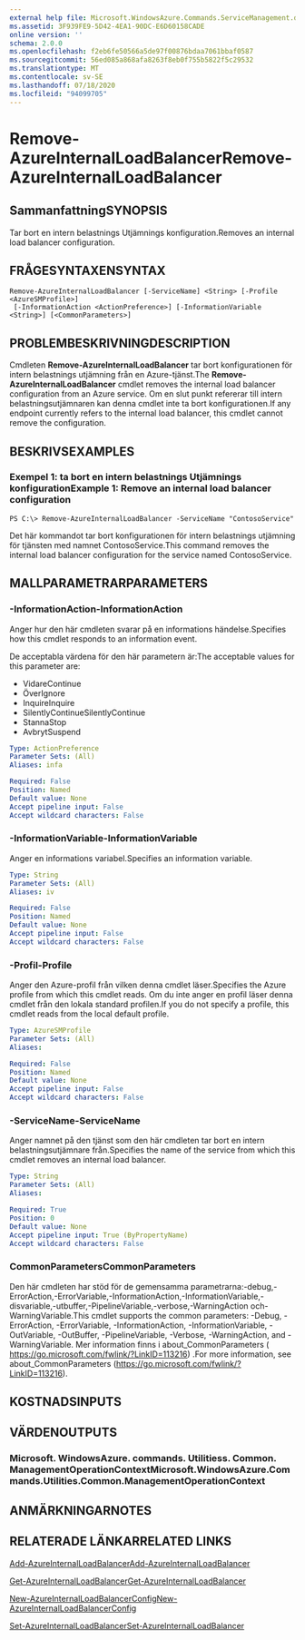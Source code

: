 ```yaml
---
external help file: Microsoft.WindowsAzure.Commands.ServiceManagement.dll-Help.xml
ms.assetid: 3F939FE9-5D42-4EA1-90DC-E6D60158CADE
online version: ''
schema: 2.0.0
ms.openlocfilehash: f2eb6fe50566a5de97f00876bdaa7061bbaf0587
ms.sourcegitcommit: 56ed085a868afa8263f8eb0f755b5822f5c29532
ms.translationtype: MT
ms.contentlocale: sv-SE
ms.lasthandoff: 07/18/2020
ms.locfileid: "94099705"
---
```

# <span data-ttu-id="7c4ed-101">Remove-AzureInternalLoadBalancer</span><span class="sxs-lookup"><span data-stu-id="7c4ed-101">Remove-AzureInternalLoadBalancer</span></span>

## <span data-ttu-id="7c4ed-102">Sammanfattning</span><span class="sxs-lookup"><span data-stu-id="7c4ed-102">SYNOPSIS</span></span>
<span data-ttu-id="7c4ed-103">Tar bort en intern belastnings Utjämnings konfiguration.</span><span class="sxs-lookup"><span data-stu-id="7c4ed-103">Removes an internal load balancer configuration.</span></span>

## <span data-ttu-id="7c4ed-104">FRÅGESYNTAXEN</span><span class="sxs-lookup"><span data-stu-id="7c4ed-104">SYNTAX</span></span>

```
Remove-AzureInternalLoadBalancer [-ServiceName] <String> [-Profile <AzureSMProfile>]
 [-InformationAction <ActionPreference>] [-InformationVariable <String>] [<CommonParameters>]
```

## <span data-ttu-id="7c4ed-105">PROBLEMBESKRIVNING</span><span class="sxs-lookup"><span data-stu-id="7c4ed-105">DESCRIPTION</span></span>
<span data-ttu-id="7c4ed-106">Cmdleten **Remove-AzureInternalLoadBalancer** tar bort konfigurationen för intern belastnings utjämning från en Azure-tjänst.</span><span class="sxs-lookup"><span data-stu-id="7c4ed-106">The **Remove-AzureInternalLoadBalancer** cmdlet removes the internal load balancer configuration from an Azure service.</span></span>
<span data-ttu-id="7c4ed-107">Om en slut punkt refererar till intern belastningsutjämnaren kan denna cmdlet inte ta bort konfigurationen.</span><span class="sxs-lookup"><span data-stu-id="7c4ed-107">If any endpoint currently refers to the internal load balancer, this cmdlet cannot remove the configuration.</span></span>

## <span data-ttu-id="7c4ed-108">BESKRIVS</span><span class="sxs-lookup"><span data-stu-id="7c4ed-108">EXAMPLES</span></span>

### <span data-ttu-id="7c4ed-109">Exempel 1: ta bort en intern belastnings Utjämnings konfiguration</span><span class="sxs-lookup"><span data-stu-id="7c4ed-109">Example 1: Remove an internal load balancer configuration</span></span>
```
PS C:\> Remove-AzureInternalLoadBalancer -ServiceName "ContosoService"
```

<span data-ttu-id="7c4ed-110">Det här kommandot tar bort konfigurationen för intern belastnings utjämning för tjänsten med namnet ContosoService.</span><span class="sxs-lookup"><span data-stu-id="7c4ed-110">This command removes the internal load balancer configuration for the service named ContosoService.</span></span>

## <span data-ttu-id="7c4ed-111">MALLPARAMETRAR</span><span class="sxs-lookup"><span data-stu-id="7c4ed-111">PARAMETERS</span></span>

### <span data-ttu-id="7c4ed-112">-InformationAction</span><span class="sxs-lookup"><span data-stu-id="7c4ed-112">-InformationAction</span></span>
<span data-ttu-id="7c4ed-113">Anger hur den här cmdleten svarar på en informations händelse.</span><span class="sxs-lookup"><span data-stu-id="7c4ed-113">Specifies how this cmdlet responds to an information event.</span></span>

<span data-ttu-id="7c4ed-114">De acceptabla värdena för den här parametern är:</span><span class="sxs-lookup"><span data-stu-id="7c4ed-114">The acceptable values for this parameter are:</span></span>

- <span data-ttu-id="7c4ed-115">Vidare</span><span class="sxs-lookup"><span data-stu-id="7c4ed-115">Continue</span></span>
- <span data-ttu-id="7c4ed-116">Över</span><span class="sxs-lookup"><span data-stu-id="7c4ed-116">Ignore</span></span>
- <span data-ttu-id="7c4ed-117">Inquire</span><span class="sxs-lookup"><span data-stu-id="7c4ed-117">Inquire</span></span>
- <span data-ttu-id="7c4ed-118">SilentlyContinue</span><span class="sxs-lookup"><span data-stu-id="7c4ed-118">SilentlyContinue</span></span>
- <span data-ttu-id="7c4ed-119">Stanna</span><span class="sxs-lookup"><span data-stu-id="7c4ed-119">Stop</span></span>
- <span data-ttu-id="7c4ed-120">Avbryt</span><span class="sxs-lookup"><span data-stu-id="7c4ed-120">Suspend</span></span>

```yaml
Type: ActionPreference
Parameter Sets: (All)
Aliases: infa

Required: False
Position: Named
Default value: None
Accept pipeline input: False
Accept wildcard characters: False
```

### <span data-ttu-id="7c4ed-121">-InformationVariable</span><span class="sxs-lookup"><span data-stu-id="7c4ed-121">-InformationVariable</span></span>
<span data-ttu-id="7c4ed-122">Anger en informations variabel.</span><span class="sxs-lookup"><span data-stu-id="7c4ed-122">Specifies an information variable.</span></span>

```yaml
Type: String
Parameter Sets: (All)
Aliases: iv

Required: False
Position: Named
Default value: None
Accept pipeline input: False
Accept wildcard characters: False
```

### <span data-ttu-id="7c4ed-123">-Profil</span><span class="sxs-lookup"><span data-stu-id="7c4ed-123">-Profile</span></span>
<span data-ttu-id="7c4ed-124">Anger den Azure-profil från vilken denna cmdlet läser.</span><span class="sxs-lookup"><span data-stu-id="7c4ed-124">Specifies the Azure profile from which this cmdlet reads.</span></span>
<span data-ttu-id="7c4ed-125">Om du inte anger en profil läser denna cmdlet från den lokala standard profilen.</span><span class="sxs-lookup"><span data-stu-id="7c4ed-125">If you do not specify a profile, this cmdlet reads from the local default profile.</span></span>

```yaml
Type: AzureSMProfile
Parameter Sets: (All)
Aliases: 

Required: False
Position: Named
Default value: None
Accept pipeline input: False
Accept wildcard characters: False
```

### <span data-ttu-id="7c4ed-126">-ServiceName</span><span class="sxs-lookup"><span data-stu-id="7c4ed-126">-ServiceName</span></span>
<span data-ttu-id="7c4ed-127">Anger namnet på den tjänst som den här cmdleten tar bort en intern belastningsutjämnare från.</span><span class="sxs-lookup"><span data-stu-id="7c4ed-127">Specifies the name of the service from which this cmdlet removes an internal load balancer.</span></span>

```yaml
Type: String
Parameter Sets: (All)
Aliases: 

Required: True
Position: 0
Default value: None
Accept pipeline input: True (ByPropertyName)
Accept wildcard characters: False
```

### <span data-ttu-id="7c4ed-128">CommonParameters</span><span class="sxs-lookup"><span data-stu-id="7c4ed-128">CommonParameters</span></span>
<span data-ttu-id="7c4ed-129">Den här cmdleten har stöd för de gemensamma parametrarna:-debug,-ErrorAction,-ErrorVariable,-InformationAction,-InformationVariable,-disvariable,-utbuffer,-PipelineVariable,-verbose,-WarningAction och-WarningVariable.</span><span class="sxs-lookup"><span data-stu-id="7c4ed-129">This cmdlet supports the common parameters: -Debug, -ErrorAction, -ErrorVariable, -InformationAction, -InformationVariable, -OutVariable, -OutBuffer, -PipelineVariable, -Verbose, -WarningAction, and -WarningVariable.</span></span> <span data-ttu-id="7c4ed-130">Mer information finns i about_CommonParameters ( https://go.microsoft.com/fwlink/?LinkID=113216) .</span><span class="sxs-lookup"><span data-stu-id="7c4ed-130">For more information, see about_CommonParameters (https://go.microsoft.com/fwlink/?LinkID=113216).</span></span>

## <span data-ttu-id="7c4ed-131">KOSTNADS</span><span class="sxs-lookup"><span data-stu-id="7c4ed-131">INPUTS</span></span>

## <span data-ttu-id="7c4ed-132">VÄRDEN</span><span class="sxs-lookup"><span data-stu-id="7c4ed-132">OUTPUTS</span></span>

### <span data-ttu-id="7c4ed-133">Microsoft. WindowsAzure. commands. Utilitiess. Common. ManagementOperationContext</span><span class="sxs-lookup"><span data-stu-id="7c4ed-133">Microsoft.WindowsAzure.Commands.Utilities.Common.ManagementOperationContext</span></span>

## <span data-ttu-id="7c4ed-134">ANMÄRKNINGAR</span><span class="sxs-lookup"><span data-stu-id="7c4ed-134">NOTES</span></span>

## <span data-ttu-id="7c4ed-135">RELATERADE LÄNKAR</span><span class="sxs-lookup"><span data-stu-id="7c4ed-135">RELATED LINKS</span></span>

[<span data-ttu-id="7c4ed-136">Add-AzureInternalLoadBalancer</span><span class="sxs-lookup"><span data-stu-id="7c4ed-136">Add-AzureInternalLoadBalancer</span></span>](./Add-AzureInternalLoadBalancer.md)

[<span data-ttu-id="7c4ed-137">Get-AzureInternalLoadBalancer</span><span class="sxs-lookup"><span data-stu-id="7c4ed-137">Get-AzureInternalLoadBalancer</span></span>](./Get-AzureInternalLoadBalancer.md)

[<span data-ttu-id="7c4ed-138">New-AzureInternalLoadBalancerConfig</span><span class="sxs-lookup"><span data-stu-id="7c4ed-138">New-AzureInternalLoadBalancerConfig</span></span>](./New-AzureInternalLoadBalancerConfig.md)

[<span data-ttu-id="7c4ed-139">Set-AzureInternalLoadBalancer</span><span class="sxs-lookup"><span data-stu-id="7c4ed-139">Set-AzureInternalLoadBalancer</span></span>](./Set-AzureInternalLoadBalancer.md)


